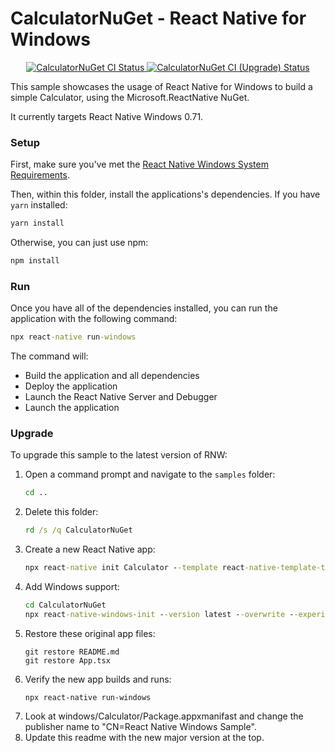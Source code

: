 # CalculatorNuGet - React Native for Windows

<p align="center">
  <a href="https://github.com/microsoft/react-native-windows-samples/actions?query=workflow%3A%22CalculatorNuGet+CI%22">
    <img src="https://github.com/microsoft/react-native-windows-samples/workflows/CalculatorNuGet%20CI/badge.svg" alt="CalculatorNuGet CI Status" />
  </a>
  <a href="https://github.com/microsoft/react-native-windows-samples/actions?query=workflow%3A%22CalculatorNuGet+CI+%28Upgrade%29%22">
    <img src="https://github.com/microsoft/react-native-windows-samples/workflows/CalculatorNuGet%20CI%20(Upgrade)/badge.svg" alt="CalculatorNuGet CI (Upgrade) Status" />
  </a>
</p>

This sample showcases the usage of React Native for Windows to build a simple Calculator, using the Microsoft.ReactNative NuGet.

It currently targets React Native Windows 0.71.

### Setup
First, make sure you've met the [React Native Windows System Requirements](https://microsoft.github.io/react-native-windows/docs/rnw-dependencies).

Then, within this folder, install the applications's dependencies. If you have `yarn` installed:

```cmd
yarn install
```

Otherwise, you can just use npm:

```cmd
npm install
```

### Run
Once you have all of the dependencies installed, you can run the application with the following command:

```cmd
npx react-native run-windows
```

The command will:
* Build the application and all dependencies
* Deploy the application
* Launch the React Native Server and Debugger
* Launch the application

### Upgrade
To upgrade this sample to the latest version of RNW:

1. Open a command prompt and navigate to the `samples` folder:
    ```cmd
    cd ..
    ```
2. Delete this folder:
    ```cmd
    rd /s /q CalculatorNuGet
    ```
3. Create a new React Native app:
    ```cmd
    npx react-native init Calculator --template react-native-template-typescript@latest --directory CalculatorNuGet
    ```
4. Add Windows support:
    ```cmd
    cd CalculatorNuGet
    npx react-native-windows-init --version latest --overwrite --experimentalNuGetDependency
    ```
5. Restore these original app files:
    ```
    git restore README.md
    git restore App.tsx
    ```
6. Verify the new app builds and runs:
    ```
    npx react-native run-windows
    ```
7. Look at windows/Calculator/Package.appxmanifast and change the publisher name to "CN=React Native Windows Sample".
8. Update this readme with the new major version at the top.
